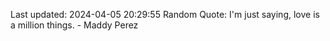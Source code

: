Last updated: 2024-04-05 20:29:55
Random Quote: I'm just saying, love is a million things. - Maddy Perez